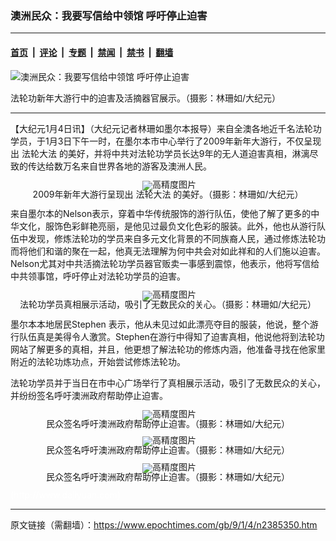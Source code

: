 ### 澳洲民众：我要写信给中领馆 呼吁停止迫害

---

#### [首页](../../../..?n2385350) &nbsp;|&nbsp; [评论](../../../../../epoch-comment?n2385350) &nbsp;|&nbsp; [专题](../../../../../epoch-special?n2385350) &nbsp;|&nbsp; [禁闻](../../../../../epoch-news?n2385350) &nbsp;|&nbsp; [禁书](../../../../../books?n2385350) &nbsp;|&nbsp; [翻墙](https://github.com/gfw-breaker/nogfw/blob/master/README.md?n2385350)


<div><img alt="澳洲民众：我要写信给中领馆 呼吁停止迫害" class="attachment-djy_600_400 size-djy_600_400 wp-post-image" src="https://i.epochtimes.com/assets/uploads/2009/01/901040701481999-600x400.jpg"/>
<div class="caption">
 <p>
  法轮功新年大游行中的迫害及活摘器官展示。（摄影：林珊如/大纪元）
 </p>
</div></div><hr/><div class="post_content" id="artbody" itemprop="articleBody">
 <!-- article content begin -->
 <p>
  【大纪元1月4日讯】（大纪元记者林珊如墨尔本报导）来自全澳各地近千名法轮功学员，于1月3日下午一时，在墨尔本市中心举行了2009年新年大游行，不仅呈现出
  <ok href="https://www.epochtimes.com/gb/tag/%E6%B3%95%E8%BD%AE%E5%A4%A7%E6%B3%95.html">
   法轮大法
  </ok>
  的美好，并将中共对法轮功学员长达9年的无人道迫害真相，淋漓尽致的传达给数万名来自世界各地的游客及澳洲人民。
 </p>
 <p>
  <!--image v 1.0-->
 </p>
 <div style="line-height: 90%; text-align: center;">
  <ok href=" https://i.epochtimes.com/assets/uploads/2009/01/901040704281999-600x257.jpg" rel="noreferrer noopener" target="_blank">
   <img alt="" class="size-large wp-image-7350953" src="https://i.epochtimes.com/assets/uploads/2009/01/901040704281999-600x257.jpg" title=""/>
  </ok>
  <img alt="高精度图片" border="0" src="//www.epochtimes.com/images/highRes.jpg"/>
  <br/>
  <span class="bn12">
   2009年新年大游行呈现出
   <ok href="https://www.epochtimes.com/gb/tag/%E6%B3%95%E8%BD%AE%E5%A4%A7%E6%B3%95.html">
    法轮大法
   </ok>
   的美好。（摄影：林珊如/大纪元）
  </span>
 </div>
 <p>
  <!-- -->
 </p>
 <p>
  来自墨尔本的Nelson表示，穿着中华传统服饰的游行队伍，使他了解了更多的中华文化，服饰色彩鲜艳亮丽，是他见过最负文化色彩的服装。此外，他也从游行队伍中发现，修炼法轮功的学员来自多元文化背景的不同族裔人民，通过修炼法轮功而将他们和谐的聚在一起，他真无法理解为何中共会对如此祥和的人们施以迫害。Nelson尤其对中共活摘法轮功学员器官贩卖一事感到震惊，他表示，他将写信给中共领事馆，呼吁停止对法轮功学员的迫害。
 </p>
 <p>
  <!--image v 1.0-->
 </p>
 <div style="line-height: 90%; text-align: center;">
  <ok href=" https://i.epochtimes.com/assets/uploads/2009/01/901040701501999-600x401.jpg" rel="noreferrer noopener" target="_blank">
   <img alt="" class="size-large wp-image-7350954" src="https://i.epochtimes.com/assets/uploads/2009/01/901040701501999-600x401.jpg" title=""/>
  </ok>
  <img alt="高精度图片" border="0" src="//www.epochtimes.com/images/highRes.jpg"/>
  <br/>
  <span class="bn12">
   法轮功学员真相展示活动，吸引了无数民众的关心。（摄影：林珊如/大纪元）
  </span>
 </div>
 <p>
  <!-- -->
 </p>
 <p>
  墨尔本本地居民Stephen 表示，他从未见过如此漂亮夺目的服装，他说，整个游行队伍真是美得令人激赏。Stephen在游行中得知了迫害真相，他说他将到法轮功网站了解更多的真相，并且，他更想了解法轮功的修炼内涵，他准备寻找在他家里附近的法轮功炼功点，开始尝试修炼法轮功。
 </p>
 <p>
  法轮功学员并于当日在市中心广场举行了真相展示活动，吸引了无数民众的关心，并纷纷签名呼吁澳洲政府帮助停止迫害。
 </p>
 <p>
  <!--image v 1.0-->
 </p>
 <div style="line-height: 90%; text-align: center;">
  <ok href=" https://i.epochtimes.com/assets/uploads/2009/01/901040701491999-600x401.jpg" rel="noreferrer noopener" target="_blank">
   <img alt="" class="size-large wp-image-7350955" src="https://i.epochtimes.com/assets/uploads/2009/01/901040701491999-600x401.jpg" title=""/>
  </ok>
  <img alt="高精度图片" border="0" src="//www.epochtimes.com/images/highRes.jpg"/>
  <br/>
  <span class="bn12">
   民众签名呼吁澳洲政府帮助停止迫害。（摄影：林珊如/大纪元）
  </span>
 </div>
 <p>
  <!-- -->
 </p>
 <p>
  <!--image v 1.0-->
 </p>
 <div style="line-height: 90%; text-align: center;">
  <ok href=" https://i.epochtimes.com/assets/uploads/2009/01/901040701511999-600x401.jpg" rel="noreferrer noopener" target="_blank">
   <img alt="" class="size-large wp-image-7350956" src="https://i.epochtimes.com/assets/uploads/2009/01/901040701511999-600x401.jpg" title=""/>
  </ok>
  <img alt="高精度图片" border="0" src="//www.epochtimes.com/images/highRes.jpg"/>
  <br/>
  <span class="bn12">
   民众签名呼吁澳洲政府帮助停止迫害。（摄影：林珊如/大纪元）
  </span>
 </div>
 <p>
  <!-- -->
 </p>
 <p>
  <!--image v 1.0-->
 </p>
 <div style="line-height: 90%; text-align: center;">
  <ok href=" https://i.epochtimes.com/assets/uploads/2009/01/901040701521999-600x401.jpg" rel="noreferrer noopener" target="_blank">
   <img alt="" class="size-large wp-image-7350957" src="https://i.epochtimes.com/assets/uploads/2009/01/901040701521999-600x401.jpg" title=""/>
  </ok>
  <img alt="高精度图片" border="0" src="//www.epochtimes.com/images/highRes.jpg"/>
  <br/>
  <span class="bn12">
   民众签名呼吁澳洲政府帮助停止迫害。（摄影：林珊如/大纪元）
  </span>
 </div>
 <p>
  <!-- -->
 </p>
 <p>
  <p>
   <font color="#ffffff">
    (http://www.dajiyuan.com)
   </font>
  </p>
  <!-- article content end -->
  <div id="below_article_ad">
  </div>
 </p>
</div>


---

原文链接（需翻墙）：https://www.epochtimes.com/gb/9/1/4/n2385350.htm